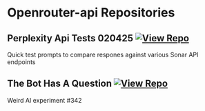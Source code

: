 # Openrouter-api Repositories

## Perplexity Api Tests 020425 [![View Repo](https://img.shields.io/badge/view-repo-green)](https://github.com/danielrosehill/Perplexity-API-Tests-020425)
Quick test prompts to compare respones against various Sonar API endpoints

## The Bot Has A Question [![View Repo](https://img.shields.io/badge/view-repo-green)](https://github.com/danielrosehill/The-Bot-Has-A-Question)
Weird AI experiment #342

